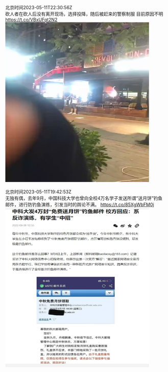 北京时间2023-05-11T22:30:56Z<br>砍人者在砍人后没有离开现场，选择投降，随后被赶来的警察制服
目前原因不明 https://t.co/VBxUFqt2N2<br><img src='/temp/video/2023/u-Month-5/o-Day-11/whyyoutouzhele/1656668213684633603_0.jpg' width='450' height='500'><br><br>北京时间2023-05-11T19:42:53Z<br>无独有偶，去年9月，中国科技大学也曾向全校4万名学子发送所谓“送月饼”钓鱼邮件，进行防钓鱼演练，引发当时的舆论不满。 https://t.co/85XgWbFM0j<br><img src='/temp/image/2023/u-Month-5/1656625923754524672_0.jpg' width='450' height='500'><br><br>